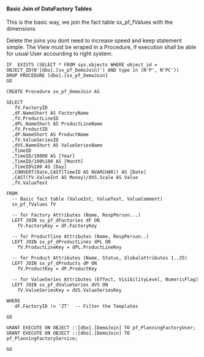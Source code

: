 
#### Basic Join of DataFactory Tables
This is the basic way, we join the fact table sx_pf_fValues with the dimensions

Delete the joins you dont need to increase speed and keep statement simple. The View must be wraped in a Procedure, if execution shall be able for usual User accourding to right system.

    IF  EXISTS (SELECT * FROM sys.objects WHERE object_id = OBJECT_ID(N'[dbo].[sx_pf_DemoJoin]') AND type in (N'P', N'PC'))
    DROP PROCEDURE [dbo].[sx_pf_DemoJoin]
    GO
    
    CREATE Procedure sx_pf_DemoJoin AS 

    SELECT 
       fV.FactoryID
      ,dF.NameShort AS FactoryName
      ,fV.ProductLineID
      ,dPL.NameShort AS ProductLineName
      ,fV.ProductID
      ,dP.NameShort AS ProductName
      ,fV.ValueSeriesID
      ,dVS.NameShort AS ValueSeriesName
      ,TimeID
      ,TimeID/10000 AS [Year]
	  ,TimeID/100%100 AS [Month]
	  ,TimeID%100 AS [Day]
	  ,CONVERT(Date,CAST(TimeID AS NVARCHAR)) AS [Date]
      ,CAST(fV.ValueInt AS Money)/dVS.Scale AS Value
      ,fV.ValueText

    FROM 
      -- Basic fact table (ValueInt, ValueText, ValueComment)
      sx_pf_fValues fV
    
      -- for Factory Attributes (Name, RespPerson...)
      LEFT JOIN sx_pf_dFactories dF ON 
        fV.FactoryKey = dF.FactoryKey
      
      -- for Productline Attributes (Name, RespPerson..)
      LEFT JOIN sx_pf_dProductLines dPL ON
        fV.ProductLineKey = dPL.ProductLineKey

      -- for Product Attributes (Name, Status, Globalattributes 1..25)
      LEFT JOIN sx_pf_dProducts dP ON
        fV.ProductKey = dP.ProductKey

      -- for ValueSeries Attributes (Effect, VisibilityLevel, NumericFlag)
      LEFT JOIN sx_pf_dValueSeries dVS ON 
        fV.ValueSeriesKey = dVS.ValueSeriesKey

    WHERE
       dF.FactoryID != 'ZT'  -- Filter the Templates
       
    GO

    GRANT EXECUTE ON OBJECT ::[dbo].[DemoJoin] TO pf_PlanningFactoryUser;
    GRANT EXECUTE ON OBJECT ::[dbo].[DemoJoin] TO pf_PlanningFactoryService;

    GO
